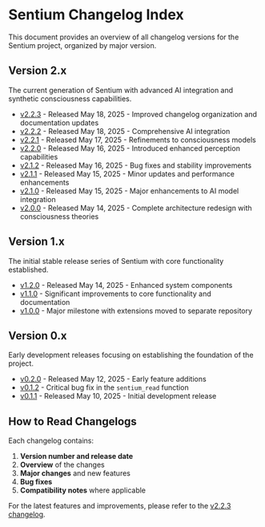 # Sentium Changelog Index

This document provides an overview of all changelog versions for the Sentium project, organized by major version.

## Version 2.x

The current generation of Sentium with advanced AI integration and synthetic consciousness capabilities.

- [v2.2.3](v2/CHANGELOG_v2.2.3.md) - Released May 18, 2025 - Improved changelog organization and documentation updates
- [v2.2.2](v2/CHANGELOG_v2.2.2.md) - Released May 18, 2025 - Comprehensive AI integration
- [v2.2.1](v2/CHANGELOG_v2.2.1.md) - Released May 17, 2025 - Refinements to consciousness models
- [v2.2.0](v2/CHANGELOG_v2.2.0.md) - Released May 16, 2025 - Introduced enhanced perception capabilities
- [v2.1.2](v2/CHANGELOG_v2.1.2.md) - Released May 16, 2025 - Bug fixes and stability improvements
- [v2.1.1](v2/CHANGELOG_v2.1.1.md) - Released May 15, 2025 - Minor updates and performance enhancements
- [v2.1.0](v2/CHANGELOG_v2.1.0.md) - Released May 15, 2025 - Major enhancements to AI model integration
- [v2.0.0](v2/CHANGELOG_v2.0.0.md) - Released May 14, 2025 - Complete architecture redesign with consciousness theories

## Version 1.x

The initial stable release series of Sentium with core functionality established.

- [v1.2.0](v1/CHANGELOG_v1.2.0.md) - Released May 14, 2025 - Enhanced system components
- [v1.1.0](v1/CHANGELOG_v1.1.0.md) - Significant improvements to core functionality and documentation
- [v1.0.0](v1/CHANGELOG_v1.0.0.md) - Major milestone with extensions moved to separate repository

## Version 0.x

Early development releases focusing on establishing the foundation of the project.

- [v0.2.0](v0/CHANGELOG_v0.2.0.md) - Released May 12, 2025 - Early feature additions
- [v0.1.2](v0/CHANGELOG_v0.1.2.md) - Critical bug fix in the `sentium_read` function
- [v0.1.1](v0/CHANGELOG_v0.1.1.md) - Released May 10, 2025 - Initial development release

## How to Read Changelogs

Each changelog contains:
1. **Version number and release date**
2. **Overview** of the changes
3. **Major changes** and new features
4. **Bug fixes**
5. **Compatibility notes** where applicable

For the latest features and improvements, please refer to the [v2.2.3 changelog](v2/CHANGELOG_v2.2.3.md).

